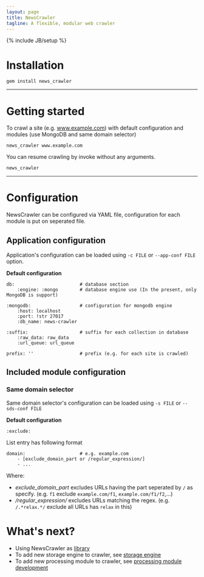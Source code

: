 ```yaml
---
layout: page
title: NewsCrawler
tagline: A flexible, modular web crawler
---
```

{% include JB/setup %}

# Installation #

    gem install news_crawler

---------------------------------------------

# Getting started #

To crawl a site (e.g. www.example.com) with default configuration
and modules (use MongoDB and same domain selector)

    news_crawler www.example.com

You can resume crawling by invoke without any arguments.

    news_crawler

-----------------------------------------------

# Configuration #

NewsCrawler can be configured via YAML file, configuration for each
module is put on seperated file.

## Application configuration ##

Application's configuration can be loaded using `-c FILE` or `--app-conf FILE`
option.

**Default configuration**

    db:                        # database section
        :engine: :mongo        # database engine use (In the present, only MongoDB is support)

    :mongodb:                  # configuration for mongodb engine
        :host: localhost
        :port: !str 27017
        :db_name: news-crawler

    :suffix:                   # suffix for each collection in database
        :raw_data: raw_data
        :url_queue: url_queue

    prefix: ''                 # prefix (e.g. for each site is crawled)

## Included module configuration ##

### Same domain selector ###
Same domain selector's configuration can be loaded using `-s FILE` or
`--sds-conf FILE`

**Default configuration**

    :exclude:

List entry has following format

    domain:                    # e.g. example.com
        - [exclude_domain_part or /regular_expression/]
        - ...

Where:

* *exclude_domain_part* excludes URLs having the part seperated by `/` as
  specify. (e.g. `f1` exclude `example.com/f1`, `example.com/f1/f2`,...)
* */regular_expression/* excludes URLs matching the
  regex. (e.g. `/.*relax.*/` exclude all URLs has `relax` in
  this)

# What's next? #

* Using NewsCrawler as [library]({{BASE_PATH}}/pages/use_as_lib.html)
* To add new storage engine to crawler, see [storage engine]({{BASE_PATH}}/pages/dev_storage_engine.html)
* To add new processing module to crawler, see [processing module development]({{BASE_PATH}}/pages/dev_processing_module.html)
